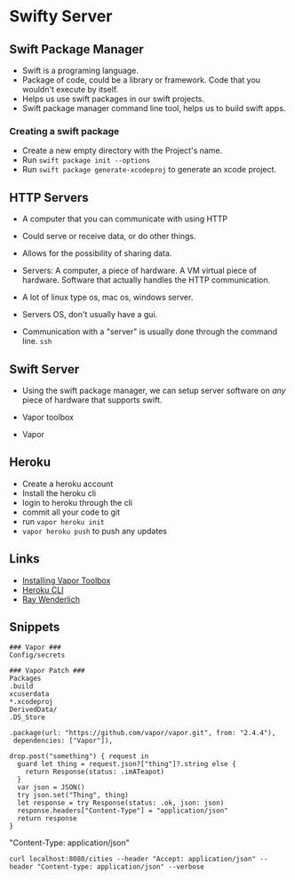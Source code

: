 # Swifty Server

## Swift Package Manager

* Swift is a programing language.
* Package of code, could be a library or framework. Code that you wouldn't execute by itself.
* Helps us use swift packages in our swift projects.
* Swift package manager command line tool, helps us to build swift apps.

### Creating a swift package

* Create a new empty directory with the Project's name.
* Run `swift package init --options`
* Run `swift package generate-xcodeproj` to generate an xcode project.

## HTTP Servers

* A computer that you can communicate with using HTTP
* Could serve or receive data, or do other things. 
* Allows for the possibility of sharing data. 
* Servers: A computer, a piece of hardware. A VM virtual piece of hardware. Software that actually handles the HTTP communication. 

* A lot of linux type os, mac os, windows server.
* Servers OS, don't usually have a gui.
* Communication with a "server" is usually done through the command line. `ssh`

## Swift Server

* Using the swift package manager, we can setup server software on _any_ piece of hardware that supports swift.

* Vapor toolbox

* Vapor


## Heroku

* Create a heroku account
* Install the heroku cli
* login to heroku through the cli
* commit all your code to git
* run  `vapor heroku init`
* `vapor heroku push` to push any updates

## Links

* [Installing Vapor Toolbox](https://docs.vapor.codes/2.0/getting-started/toolbox/)
* [Heroku CLI](https://devcenter.heroku.com/articles/heroku-cli)
* [Ray Wenderlich](https://videos.raywenderlich.com/screencasts/509-server-side-swift-with-vapor-getting-started)

## Snippets

```
### Vapor ###
Config/secrets

### Vapor Patch ###
Packages
.build
xcuserdata
*.xcodeproj
DerivedData/
.DS_Store
```

```
.package(url: "https://github.com/vapor/vapor.git", from: "2.4.4"),
 dependencies: ["Vapor"]),
```

```
drop.post("something") { request in
  guard let thing = request.json?["thing"]?.string else {
    return Response(status: .imATeapot)
  }
  var json = JSON()
  try json.set("Thing", thing)
  let response = try Response(status: .ok, json: json)
  response.headers["Content-Type"] = "application/json"
  return response
}
```

"Content-Type: application/json"

```
curl localhost:8080/cities --header "Accept: application/json" --header "Content-type: application/json" --verbose
```